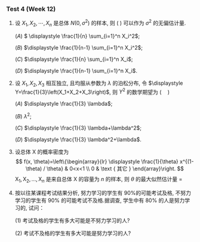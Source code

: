### Test 4 (Week 12)

1. 设 $X_1, X_2, \cdots, X_n$ 是总体 $N\left(0, \sigma^2\right)$ 的样本, 则 ( ) 可以作为 $\sigma^2$ 的无偏估计量.

   $(A)$ $ \displaystyle \frac{1}{n} \sum_{i=1}^n X_i^2$;

   $(B)$ $\displaystyle \frac{1}{n-1} \sum_{i=1}^n X_i^2$;

   $(C)$ $\displaystyle \frac{1}{n} \sum_{i=1}^n X_i$;
   
   $(D)$ $\displaystyle \frac{1}{n-1} \sum_{i=1}^n X_i$.



2. 设 $X_1, X_2, X_3$ 相互独立, 且均服从参数为 $\lambda$ 的泊松分布, 令 $\displaystyle Y=\frac{1}{3}\left(X_1+X_2+X_3\right)$, 则 $Y^2$ 的数学期望为 $(\quad)$

   $(A)$ $\displaystyle \frac{1}{3} \lambda$;

   $(B)$ $\displaystyle \lambda^2$;

   $(C)$ $\displaystyle \frac{1}{3} \lambda+\lambda^2$;

   $(D)$ $\displaystyle \frac{1}{3} \lambda^2+\lambda$.



3. 设总体 $\mathrm{X}$ 的概率密度为
   $$
   f(x, \theta)=\left\{\begin{array}{lr}
   \displaystyle \frac{1}{\theta} x^{(1-\theta) / \theta} & 0<x<1 \\
   0 & \text { 其它 }
   \end{array}\right.
   $$
   $\mathrm{X}_1, \mathrm{X}_2, \ldots, \mathrm{X}_n$ 是来自总体 $\mathrm{X}$ 的容量为 $n$ 的样本, 则 $\theta$ 的最大似然估计量 $=$









4. 按以往某课程考试结果分析, 努力学习的学生有 90\%的可能考试及格, 不努力学习的学生有 $90 \%$ 的可能考试不及格.据调查, 学生中有 $80 \%$ 的人是努力学习的, 试问：

   (1) 考试及格的学生有多大可能是不努力学习的人?

   (2) 考试不及格的学生有多大可能是努力学习的人?

